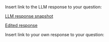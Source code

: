 Insert link to the LLM response to your question:

[LLM response snapshot](../../context/design/brainstorming/questioning.md/steps/response.14d89cc1.md)

[Edited response](../../context/design/brainstorming/questioning.md/steps/response.19e61789.md)

Insert link to your own response to your question: